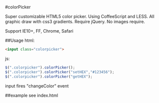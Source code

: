 #colorPicker


Super customizable HTML5 color picker.
Using CoffeeScript and LESS.
All graphic draw with css3 gradients.
Require jQuery.
No images require.

Support IE10+, FF, Chrome, Safari

##Usage
html:
```html
<input class="colorpicker">
```
js:
```js
$(".colorpicker").colorPicker();
$(".colorpicker").colorPicker("setHEX","#123456");
$(".colorpicker").colorPicker("getHEX");
```

input fires "changeColor" event

##example
see index.html

